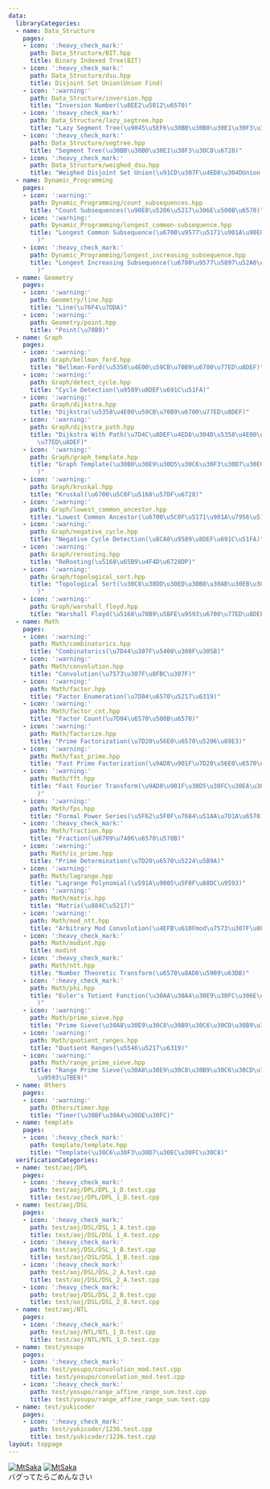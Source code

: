 ```yaml
---
data:
  libraryCategories:
  - name: Data_Structure
    pages:
    - icon: ':heavy_check_mark:'
      path: Data_Structure/BIT.hpp
      title: Binary Indexed Tree(BIT)
    - icon: ':heavy_check_mark:'
      path: Data_Structure/dsu.hpp
      title: Disjoint Set Union(Union Find)
    - icon: ':warning:'
      path: Data_Structure/inversion.hpp
      title: "Inversion Number(\u8EE2\u5012\u6570)"
    - icon: ':heavy_check_mark:'
      path: Data_Structure/lazy_segtree.hpp
      title: "Lazy Segment Tree(\u9045\u5EF6\u30BB\u30B0\u30E1\u30F3\u30C8\u6728)"
    - icon: ':heavy_check_mark:'
      path: Data_Structure/segtree.hpp
      title: "Segment Tree(\u30BB\u30B0\u30E1\u30F3\u30C8\u6728)"
    - icon: ':heavy_check_mark:'
      path: Data_Structure/weighed_dsu.hpp
      title: "Weighed Disjoint Set Union(\u91CD\u307F\u4ED8\u304DUnion Find)"
  - name: Dynamic_Programming
    pages:
    - icon: ':warning:'
      path: Dynamic_Programming/count_subsequences.hpp
      title: "Count Subsequences(\u90E8\u5206\u5217\u306E\u500B\u6570)"
    - icon: ':warning:'
      path: Dynamic_Programming/longest_common-subsequence.hpp
      title: "Longest Common Subsequence(\u6700\u9577\u5171\u901A\u90E8\u5206\u5217\
        )"
    - icon: ':heavy_check_mark:'
      path: Dynamic_Programming/longest_increasing_subsequence.hpp
      title: "Longest Increasing Subsequence(\u6700\u9577\u5897\u52A0\u90E8\u5206\u5217\
        )"
  - name: Geometry
    pages:
    - icon: ':warning:'
      path: Geometry/line.hpp
      title: "Line(\u76F4\u7DDA)"
    - icon: ':warning:'
      path: Geometry/point.hpp
      title: "Point(\u70B9)"
  - name: Graph
    pages:
    - icon: ':warning:'
      path: Graph/bellman_ford.hpp
      title: "Bellman-Ford(\u5358\u4E00\u59CB\u70B9\u6700\u77ED\u8DEF)"
    - icon: ':warning:'
      path: Graph/detect_cycle.hpp
      title: "Cycle Detection(\u9589\u8DEF\u691C\u51FA)"
    - icon: ':warning:'
      path: Graph/dijkstra.hpp
      title: "Dijkstra(\u5358\u4E00\u59CB\u70B9\u6700\u77ED\u8DEF)"
    - icon: ':warning:'
      path: Graph/dijkstra_path.hpp
      title: "Dijkstra With Path(\u7D4C\u8DEF\u4ED8\u304D\u5358\u4E00\u59CB\u70B9\u6700\
        \u77ED\u8DEF)"
    - icon: ':warning:'
      path: Graph/graph_template.hpp
      title: "Graph Template(\u30B0\u30E9\u30D5\u30C6\u30F3\u30D7\u30EC\u30FC\u30C8\
        )"
    - icon: ':warning:'
      path: Graph/kruskal.hpp
      title: "Kruskal(\u6700\u5C0F\u5168\u57DF\u6728)"
    - icon: ':warning:'
      path: Graph/lowest_common_ancestor.hpp
      title: "Lowest Common Ancestor(\u6700\u5C0F\u5171\u901A\u7956\u5148)"
    - icon: ':warning:'
      path: Graph/negative_cycle.hpp
      title: "Negative Cycle Detection(\u8CA0\u9589\u8DEF\u691C\u51FA)"
    - icon: ':warning:'
      path: Graph/rerooting.hpp
      title: "ReRooting(\u5168\u65B9\u4F4D\u6728DP)"
    - icon: ':warning:'
      path: Graph/topological_sort.hpp
      title: "Topological Sort(\u30C8\u30DD\u30ED\u30B8\u30AB\u30EB\u30BD\u30FC\u30C8\
        )"
    - icon: ':warning:'
      path: Graph/warshall_floyd.hpp
      title: "Warshall Floyd(\u5168\u70B9\u5BFE\u9593\u6700\u77ED\u8DEF)"
  - name: Math
    pages:
    - icon: ':warning:'
      path: Math/combinatorics.hpp
      title: "Combinatorics(\u7D44\u307F\u5408\u308F\u305B)"
    - icon: ':warning:'
      path: Math/convolution.hpp
      title: "Convolution(\u7573\u307F\u8FBC\u307F)"
    - icon: ':warning:'
      path: Math/factor.hpp
      title: "Factor Enumeration(\u7D04\u6570\u5217\u6319)"
    - icon: ':warning:'
      path: Math/factor_cnt.hpp
      title: "Factor Count(\u7D04\u6570\u500B\u6570)"
    - icon: ':warning:'
      path: Math/factorize.hpp
      title: "Prime Factorization(\u7D20\u56E0\u6570\u5206\u89E3)"
    - icon: ':warning:'
      path: Math/fast_prime.hpp
      title: "Fast Prime Factorization(\u9AD8\u901F\u7D20\u56E0\u6570\u5206\u89E3)"
    - icon: ':warning:'
      path: Math/fft.hpp
      title: "Fast Fourier Transform(\u9AD8\u901F\u30D5\u30FC\u30EA\u30A8\u5909\u63DB\
        )"
    - icon: ':warning:'
      path: Math/fps.hpp
      title: "Formal Power Series(\u5F62\u5F0F\u7684\u51AA\u7D1A\u6570)"
    - icon: ':heavy_check_mark:'
      path: Math/fraction.hpp
      title: "Fraction(\u6709\u7406\u6570\u578B)"
    - icon: ':warning:'
      path: Math/is_prime.hpp
      title: "Prime Determination(\u7D20\u6570\u5224\u5B9A)"
    - icon: ':warning:'
      path: Math/lagrange.hpp
      title: "Lagrange Polynomial(\u591A\u9805\u5F0F\u88DC\u9593)"
    - icon: ':warning:'
      path: Math/matrix.hpp
      title: "Matrix(\u884C\u5217)"
    - icon: ':warning:'
      path: Math/mod_ntt.hpp
      title: "Arbitrary Mod Convolution(\u4EFB\u610Fmod\u7573\u307F\u8FBC\u307F)"
    - icon: ':heavy_check_mark:'
      path: Math/modint.hpp
      title: modint
    - icon: ':heavy_check_mark:'
      path: Math/ntt.hpp
      title: "Number Theoretic Transform(\u6570\u8AD6\u5909\u63DB)"
    - icon: ':heavy_check_mark:'
      path: Math/phi.hpp
      title: "Euler's Totient Function(\u30AA\u30A4\u30E9\u30FC\u306E\u03C6\u95A2\u6570\
        )"
    - icon: ':warning:'
      path: Math/prime_sieve.hpp
      title: "Prime Sieve(\u30A8\u30E9\u30C8\u30B9\u30C6\u30CD\u30B9\u306E\u7BE9)"
    - icon: ':warning:'
      path: Math/quotient_ranges.hpp
      title: "Quotient Ranges(\u5546\u5217\u6319)"
    - icon: ':warning:'
      path: Math/range_prime_sieve.hpp
      title: "Range Prime Sieve(\u30A8\u30E9\u30C8\u30B9\u30C6\u30CD\u30B9\u306E\u533A\
        \u9593\u7BE9)"
  - name: Others
    pages:
    - icon: ':warning:'
      path: Others/timer.hpp
      title: "Timer(\u30BF\u30A4\u30DE\u30FC)"
  - name: template
    pages:
    - icon: ':heavy_check_mark:'
      path: template/template.hpp
      title: "Template(\u30C6\u30F3\u30D7\u30EC\u30FC\u30C8)"
  verificationCategories:
  - name: test/aoj/DPL
    pages:
    - icon: ':heavy_check_mark:'
      path: test/aoj/DPL/DPL_1_D.test.cpp
      title: test/aoj/DPL/DPL_1_D.test.cpp
  - name: test/aoj/DSL
    pages:
    - icon: ':heavy_check_mark:'
      path: test/aoj/DSL/DSL_1_A.test.cpp
      title: test/aoj/DSL/DSL_1_A.test.cpp
    - icon: ':heavy_check_mark:'
      path: test/aoj/DSL/DSL_1_B.test.cpp
      title: test/aoj/DSL/DSL_1_B.test.cpp
    - icon: ':heavy_check_mark:'
      path: test/aoj/DSL/DSL_2_A.test.cpp
      title: test/aoj/DSL/DSL_2_A.test.cpp
    - icon: ':heavy_check_mark:'
      path: test/aoj/DSL/DSL_2_B.test.cpp
      title: test/aoj/DSL/DSL_2_B.test.cpp
  - name: test/aoj/NTL
    pages:
    - icon: ':heavy_check_mark:'
      path: test/aoj/NTL/NTL_1_D.test.cpp
      title: test/aoj/NTL/NTL_1_D.test.cpp
  - name: test/yosupo
    pages:
    - icon: ':heavy_check_mark:'
      path: test/yosupo/convolution_mod.test.cpp
      title: test/yosupo/convolution_mod.test.cpp
    - icon: ':heavy_check_mark:'
      path: test/yosupo/range_affine_range_sum.test.cpp
      title: test/yosupo/range_affine_range_sum.test.cpp
  - name: test/yukicoder
    pages:
    - icon: ':heavy_check_mark:'
      path: test/yukicoder/1236.test.cpp
      title: test/yukicoder/1236.test.cpp
layout: toppage
---
```

[![MtSaka](https://img.shields.io/endpoint?url=https%3A%2F%2Fatcoder-badges.now.sh%2Fapi%2Fatcoder%2Fjson%2FMtSaka)](https://atcoder.jp/users/MtSaka)
[![MtSaka](https://img.shields.io/endpoint?url=https%3A%2F%2Fatcoder-badges.now.sh%2Fapi%2Fcodeforces%2Fjson%2FMtSaka)](https://codeforces.com/profile/MtSaka) <br>
バグってたらごめんなさい